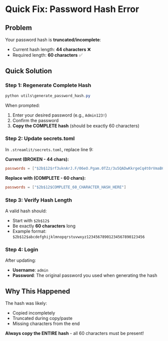# Quick Fix: Password Hash Error

## Problem

Your password hash is **truncated/incomplete**:
- Current hash length: **44 characters** ❌
- Required length: **60 characters** ✅

## Quick Solution

### Step 1: Regenerate Complete Hash

```powershell
python utils\generate_password_hash.py
```

When prompted:
1. Enter your desired password (e.g., `Admin123!`)
2. Confirm the password
3. **Copy the COMPLETE hash** (should be exactly 60 characters)

### Step 2: Update secrets.toml

In `.streamlit/secrets.toml`, replace line 9:

**Current (BROKEN - 44 chars):**
```toml
passwords = ["$2b$12$rf3uknArJ.F/06eO.Pgam.0TZz/3u5QADwKkrgeCq4t0rVmaBC/P."]
```

**Replace with (COMPLETE - 60 chars):**
```toml
passwords = ["$2b$12$COMPLETE_60_CHARACTER_HASH_HERE"]
```

### Step 3: Verify Hash Length

A valid hash should:
- Start with `$2b$12$`
- Be exactly **60 characters** long
- Example format: `$2b$12$abcdefghijklmnopqrstuvwxyz12345678901234567890123456`

### Step 4: Login

After updating:
- **Username**: `admin`
- **Password**: The original password you used when generating the hash

## Why This Happened

The hash was likely:
- Copied incompletely
- Truncated during copy/paste
- Missing characters from the end

**Always copy the ENTIRE hash** - all 60 characters must be present!

